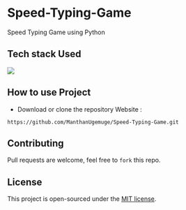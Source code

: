# Speed-Typing-Game
Speed Typing Game using Python

## Tech stack Used
<a target="_blank" href="https://www.python.org/"><img src="https://img.shields.io/badge/Python-14354C?style=for-the-badge&logo=python&logoColor=white"></img></a>

## How to use Project
- Download or clone the repository Website : 
```
https://github.com/ManthanUgemuge/Speed-Typing-Game.git
```

## Contributing
Pull requests are welcome, feel free to ```fork``` this repo.

## License
This project is open-sourced under the [MIT license]().
